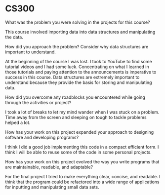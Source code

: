 # CS300

What was the problem you were solving in the projects for this course?

This course involved importing data into data structures and manipulating the data.

How did you approach the problem? Consider why data structures are important to understand.

At the beginning of the course I was lost. I took to YouTube to find some tutorial videos and I had some luck. Concentrating on what I learned in those tutorials and paying attention to the announcements is imperative to success in this course. Data structures are extremely important to understand because they provide the basis for storing and manipulating data.

How did you overcome any roadblocks you encountered while going through the activities or project?

I took a lot of breaks to let my mind wander when I was stuck on a problem. Time away from the screen and sleeping on tough to tackle problems helped a lot.

How has your work on this project expanded your approach to designing software and developing programs?

I think I did a good job implementing this code in a compact efficient form. I think I will be able to reuse some of the code in some personal projects.

How has your work on this project evolved the way you write programs that are maintainable, readable, and adaptable?

For the final project I tried to make everything clear, concise, and readable. I think that the program could be refactored into a wide range of applications for inputting and manipulating small data sets.
